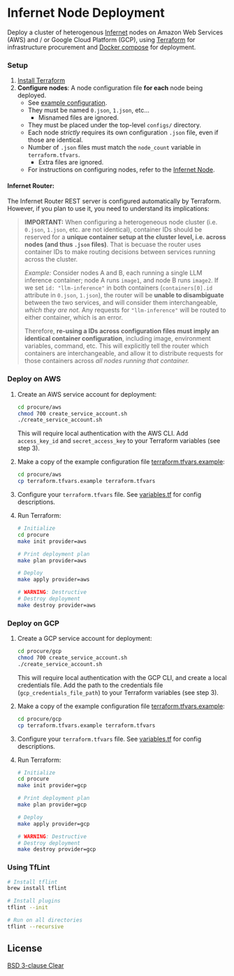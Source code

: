 # Infernet Node Deployment

Deploy a cluster of heterogenous [Infernet](https://github.com/ritual-net/infernet-node) nodes on Amazon Web Services (AWS) and / or Google Cloud Platform (GCP), using [Terraform](https://www.terraform.io/) for infrastructure procurement and [Docker compose](https://docs.docker.com/compose/) for deployment.


### Setup
1. [Install Terraform](https://developer.hashicorp.com/terraform/install)
2. **Configure nodes**: A node configuration file **for each** node being deployed.
    - See [example configuration](configs/0.json.example).
    - They must be named `0.json`, `1.json`, etc...
        - Misnamed files are ignored.
    - They must be placed under the top-level `configs/` directory.
    - Each node *strictly* requires its own configuration `.json` file, even if those are identical.
    - Number of `.json` files must match the `node_count` variable in `terraform.tfvars`.
        - Extra files are ignored.
    - For instructions on configuring nodes, refer to the [Infernet Node](https://github.com/ritual-net/infernet-node).

#### Infernet Router:
The Infernet Router REST server is configured automatically by Terraform. However, if you plan to use it, you need to understand its implications:
> **IMPORTANT:** When configuring a heterogeneous node cluster (i.e. `0.json`, `1.json`, etc. are not identical), container IDs should be reserved for a **unique container setup at the cluster level, i.e. across nodes (and thus `.json` files)**. That is becuase the router uses container IDs to make routing decisions between services running across the cluster.
>
> _Example:_ Consider nodes A and B, each running a single LLM inference container; node A runs `image1`, and node B runs `image2`. If we set `id: "llm-inference"` in both containers (`containers[0].id` attribute in `0.json`, `1.json`), the router will be **unable to disambiguate** between the two services, and will consider them interchangeable, _which they are not._ Any requests for `"llm-inference"` will be routed to either container, which is an error.
>
> Therefore, **re-using a IDs across configuration files must imply an identical container configuration**, including image, environment variables, command, etc. This will explicitly tell the router which containers are interchangeable, and allow it to distribute requests for those containers across _all nodes running that container._

### Deploy on AWS

1. Create an AWS service account for deployment:
    ```bash
    cd procure/aws
    chmod 700 create_service_account.sh
    ./create_service_account.sh
    ```
    This will require local authentication with the AWS CLI. Add `access_key_id` and `secret_access_key` to your Terraform variables (see step 3).

2. Make a copy of the example configuration file [terraform.tfvars.example](procure/aws/terraform.tfvars.example):
    ```bash
    cd procure/aws
    cp terraform.tfvars.example terraform.tfvars
    ```

3. Configure your `terraform.tfvars` file. See [variables.tf](procure/aws/variables.tf) for config descriptions.

4. Run Terraform:
    ```bash
    # Initialize
    cd procure
    make init provider=aws

    # Print deployment plan
    make plan provider=aws

    # Deploy
    make apply provider=aws

    # WARNING: Destructive
    # Destroy deployment
    make destroy provider=aws
    ```

### Deploy on GCP


1. Create a GCP service account for deployment:
    ```bash
    cd procure/gcp
    chmod 700 create_service_account.sh
    ./create_service_account.sh
    ```
    This will require local authentication with the GCP CLI, and create a local credentials file. Add the path to the credentials file (`gcp_credentials_file_path`) to your Terraform variables (see step 3).

2. Make a copy of the example configuration file [terraform.tfvars.example](procure/gcp/terraform.tfvars.example):
    ```bash
    cd procure/gcp
    cp terraform.tfvars.example terraform.tfvars
    ```
3. Configure your `terraform.tfvars` file. See [variables.tf](procure/gcp/variables.tf) for config descriptions.

4. Run Terraform:
    ```bash
    # Initialize
    cd procure
    make init provider=gcp

    # Print deployment plan
    make plan provider=gcp

    # Deploy
    make apply provider=gcp

    # WARNING: Destructive
    # Destroy deployment
    make destroy provider=gcp
    ```

### Using TfLint

```bash
# Install tflint
brew install tflint

# Install plugins
tflint --init

# Run on all directories
tflint --recursive
```

## License

[BSD 3-clause Clear](./LICENSE)
